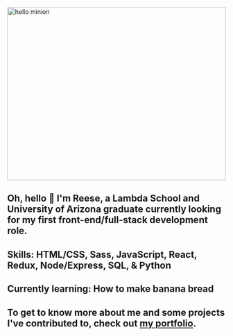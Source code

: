 <!-- ![Hello Minion](https://media.giphy.com/media/fTI9mBoWLef8k/giphy.gif) -->
<img src="https://media.giphy.com/media/fTI9mBoWLef8k/giphy.gif" width="100%" height="400" alt='hello minion'/>

## Oh, hello 👋 I'm Reese, a Lambda School and University of Arizona graduate currently looking for my first front-end/full-stack development role. 

## Skills: HTML/CSS, Sass, JavaScript, React, Redux, Node/Express, SQL, & Python

## Currently learning: How to make banana bread

## To get to know more about me and some projects I've contributed to, check out [my portfolio](https://www.reesekunz.com). 

<!--
**reesekunz/reesekunz** is a ✨ _special_ ✨ repository because its `README.md` (this file) appears on your GitHub profile.

Here are some ideas to get you started:

- 🔭 I’m currently working on ...
- 🌱 I’m currently learning ...
- 👯 I’m looking to collaborate on ...
- 🤔 I’m looking for help with ...
- 💬 Ask me about ...
- 📫 How to reach me: ...
- 😄 Pronouns: ...
- ⚡ Fun fact: ...
-->
